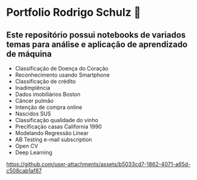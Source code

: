 # Portfolio Rodrigo Schulz 🧠
## Este repositório possui notebooks de variados temas para análise e aplicação de aprendizado de máquina
- Classificação de Doença do Coração
- Reconhecimento usando Smartphone
- Classificação de crédito
- Inadimplência
- Dados imobiliários Boston
- Câncer pulmão
- Intenção de compra online
- Nascidos SUS
- Classificação qualidade do vinho
- Precificação casas California 1990
- Modelando Regressão Linear
- AB Testing e-mail subscription
- Open CV
- Deep Learning


https://github.com/user-attachments/assets/b5033cd7-1862-4071-a65d-c508cab1af87


